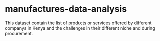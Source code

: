 # manufactures-data-analysis
This dataset contain the list of products or services offered by different companys in Kenya and the challenges in their different niche and during procurement.
